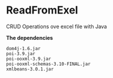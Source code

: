 # ReadFromExel
CRUD Operations ove excel file with Java


**The dependencies**
```
dom4j-1.6.jar
poi-3.9.jar
poi-ooxml-3.9.jar
poi-ooxml-schemas-3.10-FINAL.jar
xmlbeans-3.0.1.jar

```
